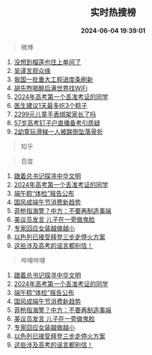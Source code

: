 <div align="center"><h2>实时热搜榜</h2><h4>2024-06-04 19:39:01</h4></div>

> 微博  

1. [没想到榴莲也住上单间了](https://s.weibo.com/weibo?q=%E6%B2%A1%E6%83%B3%E5%88%B0%E6%A6%B4%E8%8E%B2%E4%B9%9F%E4%BD%8F%E4%B8%8A%E5%8D%95%E9%97%B4%E4%BA%86&t=31&band_rank=1&Refer=top)<br />
2. [吴谨言观众缘](https://s.weibo.com/weibo?q=%23%E5%90%B4%E8%B0%A8%E8%A8%80%E8%A7%82%E4%BC%97%E7%BC%98%23&t=31&band_rank=2&Refer=top)<br />
3. [我国一批重大工程进度条刷新](https://s.weibo.com/weibo?q=%23%E6%88%91%E5%9B%BD%E4%B8%80%E6%89%B9%E9%87%8D%E5%A4%A7%E5%B7%A5%E7%A8%8B%E8%BF%9B%E5%BA%A6%E6%9D%A1%E5%88%B7%E6%96%B0%23&t=31&band_rank=3&Refer=top)<br />
4. [胡先煦喝醉后满世界找WiFi](https://s.weibo.com/weibo?q=%23%E8%83%A1%E5%85%88%E7%85%A6%E5%96%9D%E9%86%89%E5%90%8E%E6%BB%A1%E4%B8%96%E7%95%8C%E6%89%BEWiFi%23&t=31&band_rank=4&Refer=top)<br />
5. [2024年高考第一个丢准考证的同学](https://s.weibo.com/weibo?q=%232024%E5%B9%B4%E9%AB%98%E8%80%83%E7%AC%AC%E4%B8%80%E4%B8%AA%E4%B8%A2%E5%87%86%E8%80%83%E8%AF%81%E7%9A%84%E5%90%8C%E5%AD%A6%23&t=31&band_rank=5&Refer=top)<br />
6. [医生建议1天最多吃3个粽子](https://s.weibo.com/weibo?q=%23%E5%8C%BB%E7%94%9F%E5%BB%BA%E8%AE%AE1%E5%A4%A9%E6%9C%80%E5%A4%9A%E5%90%833%E4%B8%AA%E7%B2%BD%E5%AD%90%23&t=31&band_rank=6&Refer=top)<br />
7. [2299元儿童手表绑架家长了吗](https://s.weibo.com/weibo?q=%232299%E5%85%83%E5%84%BF%E7%AB%A5%E6%89%8B%E8%A1%A8%E7%BB%91%E6%9E%B6%E5%AE%B6%E9%95%BF%E4%BA%86%E5%90%97%23&t=31&band_rank=7&Refer=top)<br />
8. [57岁高考钉子户直播备考引质疑](https://s.weibo.com/weibo?q=%2357%E5%B2%81%E9%AB%98%E8%80%83%E9%92%89%E5%AD%90%E6%88%B7%E7%9B%B4%E6%92%AD%E5%A4%87%E8%80%83%E5%BC%95%E8%B4%A8%E7%96%91%23&t=31&band_rank=8&Refer=top)<br />
9. [2幼童玩滑梯一人被踹倒坠落骨折](https://s.weibo.com/weibo?q=%232%E5%B9%BC%E7%AB%A5%E7%8E%A9%E6%BB%91%E6%A2%AF%E4%B8%80%E4%BA%BA%E8%A2%AB%E8%B8%B9%E5%80%92%E5%9D%A0%E8%90%BD%E9%AA%A8%E6%8A%98%23&t=31&band_rank=9&Refer=top)<br />

> 知乎  


> 百度  

1. [跟着总书记探寻中华文明](https://www.baidu.com/s?wd=%E8%B7%9F%E7%9D%80%E6%80%BB%E4%B9%A6%E8%AE%B0%E6%8E%A2%E5%AF%BB%E4%B8%AD%E5%8D%8E%E6%96%87%E6%98%8E&sa=fyb_news&rsv_dl=fyb_news)<br />
2. [2024年高考第一个丢准考证的同学](https://www.baidu.com/s?wd=2024%E5%B9%B4%E9%AB%98%E8%80%83%E7%AC%AC%E4%B8%80%E4%B8%AA%E4%B8%A2%E5%87%86%E8%80%83%E8%AF%81%E7%9A%84%E5%90%8C%E5%AD%A6&sa=fyb_news&rsv_dl=fyb_news)<br />
3. [端午粽“体检”报告公布](https://www.baidu.com/s?wd=%E7%AB%AF%E5%8D%88%E7%B2%BD%E2%80%9C%E4%BD%93%E6%A3%80%E2%80%9D%E6%8A%A5%E5%91%8A%E5%85%AC%E5%B8%83&sa=fyb_news&rsv_dl=fyb_news)<br />
4. [国风成端午节消费新趋势](https://www.baidu.com/s?wd=%E5%9B%BD%E9%A3%8E%E6%88%90%E7%AB%AF%E5%8D%88%E8%8A%82%E6%B6%88%E8%B4%B9%E6%96%B0%E8%B6%8B%E5%8A%BF&sa=fyb_news&rsv_dl=fyb_news)<br />
5. [菲枪指海警？中方：不要再制造事端](https://www.baidu.com/s?wd=%E8%8F%B2%E6%9E%AA%E6%8C%87%E6%B5%B7%E8%AD%A6%EF%BC%9F%E4%B8%AD%E6%96%B9%EF%BC%9A%E4%B8%8D%E8%A6%81%E5%86%8D%E5%88%B6%E9%80%A0%E4%BA%8B%E7%AB%AF&sa=fyb_news&rsv_dl=fyb_news)<br />
6. [美议员发言 儿子在一旁做鬼脸](https://www.baidu.com/s?wd=%E7%BE%8E%E8%AE%AE%E5%91%98%E5%8F%91%E8%A8%80+%E5%84%BF%E5%AD%90%E5%9C%A8%E4%B8%80%E6%97%81%E5%81%9A%E9%AC%BC%E8%84%B8&sa=fyb_news&rsv_dl=fyb_news)<br />
7. [专家回应女装越做越小](https://www.baidu.com/s?wd=%E4%B8%93%E5%AE%B6%E5%9B%9E%E5%BA%94%E5%A5%B3%E8%A3%85%E8%B6%8A%E5%81%9A%E8%B6%8A%E5%B0%8F&sa=fyb_news&rsv_dl=fyb_news)<br />
8. [以色列已接受拜登三步走停火方案](https://www.baidu.com/s?wd=%E4%BB%A5%E8%89%B2%E5%88%97%E5%B7%B2%E6%8E%A5%E5%8F%97%E6%8B%9C%E7%99%BB%E4%B8%89%E6%AD%A5%E8%B5%B0%E5%81%9C%E7%81%AB%E6%96%B9%E6%A1%88&sa=fyb_news&rsv_dl=fyb_news)<br />
9. [这些涉及高考的谣言都别信！](https://www.baidu.com/s?wd=%E8%BF%99%E4%BA%9B%E6%B6%89%E5%8F%8A%E9%AB%98%E8%80%83%E7%9A%84%E8%B0%A3%E8%A8%80%E9%83%BD%E5%88%AB%E4%BF%A1%EF%BC%81&sa=fyb_news&rsv_dl=fyb_news)<br />

> 哔哩哔哩  

1. [跟着总书记探寻中华文明](https://www.baidu.com/s?wd=%E8%B7%9F%E7%9D%80%E6%80%BB%E4%B9%A6%E8%AE%B0%E6%8E%A2%E5%AF%BB%E4%B8%AD%E5%8D%8E%E6%96%87%E6%98%8E&sa=fyb_news&rsv_dl=fyb_news)<br />
2. [2024年高考第一个丢准考证的同学](https://www.baidu.com/s?wd=2024%E5%B9%B4%E9%AB%98%E8%80%83%E7%AC%AC%E4%B8%80%E4%B8%AA%E4%B8%A2%E5%87%86%E8%80%83%E8%AF%81%E7%9A%84%E5%90%8C%E5%AD%A6&sa=fyb_news&rsv_dl=fyb_news)<br />
3. [端午粽“体检”报告公布](https://www.baidu.com/s?wd=%E7%AB%AF%E5%8D%88%E7%B2%BD%E2%80%9C%E4%BD%93%E6%A3%80%E2%80%9D%E6%8A%A5%E5%91%8A%E5%85%AC%E5%B8%83&sa=fyb_news&rsv_dl=fyb_news)<br />
4. [国风成端午节消费新趋势](https://www.baidu.com/s?wd=%E5%9B%BD%E9%A3%8E%E6%88%90%E7%AB%AF%E5%8D%88%E8%8A%82%E6%B6%88%E8%B4%B9%E6%96%B0%E8%B6%8B%E5%8A%BF&sa=fyb_news&rsv_dl=fyb_news)<br />
5. [菲枪指海警？中方：不要再制造事端](https://www.baidu.com/s?wd=%E8%8F%B2%E6%9E%AA%E6%8C%87%E6%B5%B7%E8%AD%A6%EF%BC%9F%E4%B8%AD%E6%96%B9%EF%BC%9A%E4%B8%8D%E8%A6%81%E5%86%8D%E5%88%B6%E9%80%A0%E4%BA%8B%E7%AB%AF&sa=fyb_news&rsv_dl=fyb_news)<br />
6. [美议员发言 儿子在一旁做鬼脸](https://www.baidu.com/s?wd=%E7%BE%8E%E8%AE%AE%E5%91%98%E5%8F%91%E8%A8%80+%E5%84%BF%E5%AD%90%E5%9C%A8%E4%B8%80%E6%97%81%E5%81%9A%E9%AC%BC%E8%84%B8&sa=fyb_news&rsv_dl=fyb_news)<br />
7. [专家回应女装越做越小](https://www.baidu.com/s?wd=%E4%B8%93%E5%AE%B6%E5%9B%9E%E5%BA%94%E5%A5%B3%E8%A3%85%E8%B6%8A%E5%81%9A%E8%B6%8A%E5%B0%8F&sa=fyb_news&rsv_dl=fyb_news)<br />
8. [以色列已接受拜登三步走停火方案](https://www.baidu.com/s?wd=%E4%BB%A5%E8%89%B2%E5%88%97%E5%B7%B2%E6%8E%A5%E5%8F%97%E6%8B%9C%E7%99%BB%E4%B8%89%E6%AD%A5%E8%B5%B0%E5%81%9C%E7%81%AB%E6%96%B9%E6%A1%88&sa=fyb_news&rsv_dl=fyb_news)<br />
9. [这些涉及高考的谣言都别信！](https://www.baidu.com/s?wd=%E8%BF%99%E4%BA%9B%E6%B6%89%E5%8F%8A%E9%AB%98%E8%80%83%E7%9A%84%E8%B0%A3%E8%A8%80%E9%83%BD%E5%88%AB%E4%BF%A1%EF%BC%81&sa=fyb_news&rsv_dl=fyb_news)<br />
